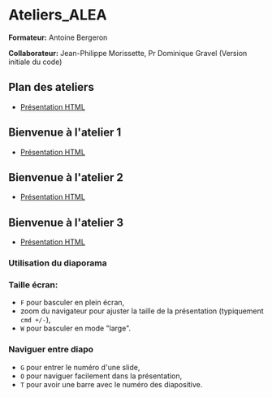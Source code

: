 # Ateliers_ALEA

**Formateur:** Antoine Bergeron

**Collaborateur:** Jean-Philippe Morissette, Pr Dominique Gravel (Version initiale du code)

## Plan des ateliers

- [Présentation HTML](https://AntoineBergeron.github.io/Ateliers_ALEA/Plan_Ateliers)

## Bienvenue à l'atelier 1

- [Présentation HTML](https://AntoineBergeron.github.io/Ateliers_ALEA/Atelier_1)

## Bienvenue à l'atelier 2

- [Présentation HTML](https://AntoineBergeron.github.io/Ateliers_ALEA/Atelier_2)

## Bienvenue à l'atelier 3

- [Présentation HTML](https://AntoineBergeron.github.io/Ateliers_ALEA/Atelier_3)


### Utilisation du diaporama

### Taille écran:

  - `F` pour basculer en plein écran,
  - zoom du navigateur pour ajuster la taille de la présentation (typiquement `cmd +/-`),
  - `W` pour basculer en mode "large".

### Naviguer entre diapo

  - `G` pour entrer le numéro d'une slide,
  - `O` pour naviguer facilement dans la présentation,
  - `T` pour avoir une barre avec le numéro des diapositive.
